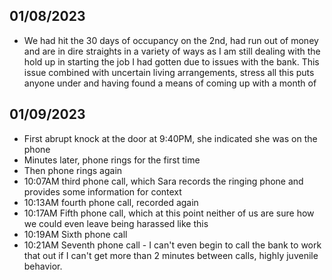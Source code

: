 ## 01/08/2023     
- We had hit the 30 days of occupancy on the 2nd, had run out of money and are in dire straights in a variety of ways as I am still dealing with the hold up in starting the job I had gotten due to issues with the bank. This issue combined with uncertain living arrangements, stress all this puts anyone under and having found a means of coming up with a month of  

## 01/09/2023      
- First abrupt knock at the door at 9:40PM, she indicated she was on the phone 
- Minutes later, phone rings for the first time
- Then phone rings again
- 10:07AM third phone call, which Sara records the ringing phone and provides some information for context
- 10:13AM fourth phone call, recorded again
- 10:17AM Fifth phone call, which at this point neither of us are sure how we could even leave being harassed like this
- 10:19AM Sixth phone call
- 10:21AM Seventh phone call - I can't even begin to call the bank to work that out if I can't get more than 2 minutes between calls, highly juvenile behavior.
